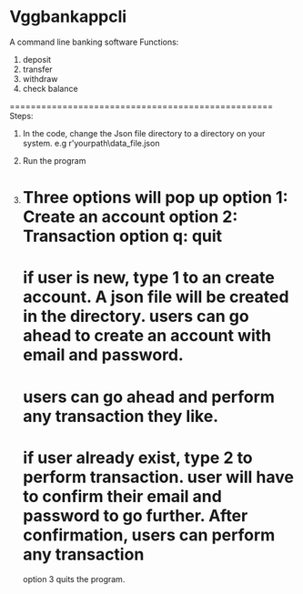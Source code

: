 # Vggbankappcli
A command line banking software
Functions:

1. deposit
2. transfer
3. withdraw
4. check balance

==================================================
Steps:
1. In the code, change the Json file directory to a directory on your system. 
   e.g r'yourpath\data_file.json
    
2. Run the program
3. Three options will pop up
    option 1: Create an account
    option 2: Transaction
    option q: quit
    ==============================================
    if user is new, type 1 to an create account.
    A json file will be created in the directory.
    users can go ahead to create an account with email and password.
    ===============================================================
    users can go ahead and perform any transaction they like.
    ===============================================================
    if user already exist, type 2 to perform transaction.
    user will have to confirm their email and password to go further.
    After confirmation, users can perform any transaction
    ===============================================================
    option 3 quits the program.
